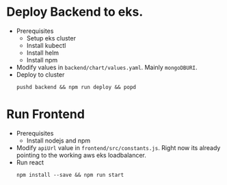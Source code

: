 # Deploy Backend to eks.
- Prerequisites
  - Setup eks cluster
  - Install kubectl
  - Install helm
  - Install npm
- Modify  values in `backend/chart/values.yaml`. Mainly `mongoDBURI`.
- Deploy to cluster
  ```
  pushd backend && npm run deploy && popd
  ```

# Run Frontend
- Prerequisites
  - Install nodejs and npm
- Modify `apiUrl` value in `frontend/src/constants.js`. Right now its already pointing to the working aws eks loadbalancer.
- Run react
  ```
  npm install --save && npm run start
  ```
  
